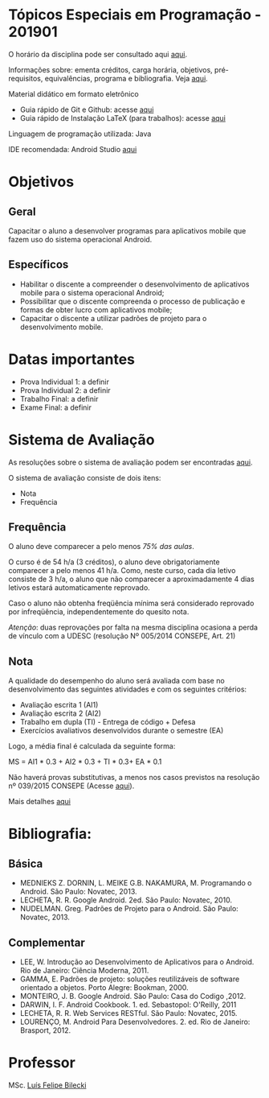 # Tópicos Especiais em Programação - 201901

O horário da disciplina pode ser consultado aqui [aqui](http://www.ceplan.udesc.br/arquivos/id_submenu/803/horario_2019_1.pdf).

Informações sobre: ementa créditos, carga horária, objetivos, pré-requisitos, equivalências, programa e bibliografia. Veja [aqui](http://www.ceplan.udesc.br/?id=757).

Material didático em formato eletrônico
- Guia rápido de Git e Github: acesse [aqui](https://tableless.com.br/tudo-que-voce-queria-saber-sobre-git-e-github-mas-tinha-vergonha-de-perguntar/)
- Guia rápido de Instalação LaTeX (para trabalhos): acesse [aqui](http://www.ceplan.udesc.br/arquivos/id_submenu/499/instalacao_miktex_texstudio_w.pdf)

Linguagem de programação utilizada: Java

IDE recomendada: Android Studio [aqui](https://developer.android.com/studio/index.html?hl=pt-br)

# Objetivos
## Geral 

Capacitar o aluno a desenvolver programas para aplicativos mobile que fazem uso do sistema operacional Android.

## Específicos

- Habilitar o discente a compreender o desenvolvimento de aplicativos mobile para o sistema operacional Android;
- Possibilitar que o discente compreenda o processo de publicação e formas de obter lucro com aplicativos mobile;
- Capacitar o discente a utilizar padrões de projeto para o desenvolvimento mobile.

# Datas importantes
- Prova Individual 1: a definir
- Prova Individual 2: a definir
- Trabalho Final: a definir
- Exame Final: a definir

# Sistema de Avaliação

As resoluções sobre o sistema de avaliação podem ser encontradas [aqui](http://www.ceplan.udesc.br/?id=168).

O sistema de avaliação consiste de dois itens:
- Nota
- Frequência

## Frequência 

O aluno deve comparecer a pelo menos *75% das aulas*.

O curso é de 54 h/a (3 créditos), o aluno deve obrigatoriamente comparecer a pelo menos 41 h/a. Como, neste curso, cada dia letivo consiste de 3 h/a, o aluno que não comparecer a aproximadamente 4 dias letivos estará automaticamente reprovado.

Caso o aluno não obtenha freqüência mínima será considerado reprovado por infreqüência, independentemente do quesito nota. 

*Atenção*: duas reprovações por falta na mesma disciplina ocasiona a perda de vínculo com a UDESC  (resolução Nº 005/2014 CONSEPE, Art. 21) 

## Nota

A qualidade do desempenho do aluno será avaliada com base no desenvolvimento das seguintes atividades e com os seguintes critérios:

- Avaliação escrita 1 (AI1)
- Avaliação escrita 2 (AI2)
- Trabalho em dupla (TI) - Entrega de código + Defesa
- Exercícios avaliativos desenvolvidos durante o semestre (EA)

Logo, a média final é calculada da seguinte forma:

MS = AI1 * 0.3 + AI2 * 0.3 + TI * 0.3+ EA * 0.1

Não haverá provas substitutivas, a menos nos casos previstos na resolução nº 039/2015 CONSEPE (Acesse [aqui](http://www.ceplan.udesc.br/arquivos/id_submenu/168/039_2015_cpe.pdf)).

Mais detalhes [aqui](http://www.ceplan.udesc.br/?id=397)

# Bibliografia:

## Básica

- MEDNIEKS Z. DORNIN, L. MEIKE G.B. NAKAMURA, M. Programando o Android. São Paulo: Novatec, 2013.
- LECHETA, R. R. Google Android. 2ed. São Paulo: Novatec, 2010.
- NUDELMAN. Greg. Padrões de Projeto para o Android. São Paulo: Novatec, 2013.

## Complementar

- LEE, W. Introdução ao Desenvolvimento de Aplicativos para o Android. Rio de Janeiro: Ciência Moderna, 2011.
- GAMMA, E. Padrões de projeto: soluções reutilizáveis de software orientado a objetos. Porto Alegre: Bookman, 2000.
- MONTEIRO, J. B. Google Android. São Paulo: Casa do Codigo ,2012.
- DARWIN, I. F. Android Cookbook. 1. ed. Sebastopol: O'Reilly, 2011
- LECHETA, R. R. Web Services RESTful. São Paulo: Novatec, 2015.
- LOURENÇO, M. Android Para Desenvolvedores. 2. ed. Rio de Janeiro: Brasport, 2012.

# Professor

MSc. [Luís Felipe Bilecki](https://github.com/luisbilecki)
